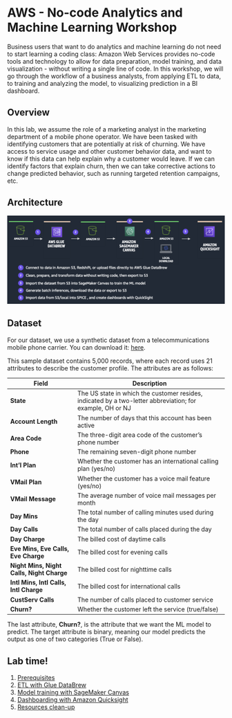 # AWS - No-code Analytics and Machine Learning Workshop

Business users that want to do analytics and machine learning do not need to start learning a coding class: Amazon Web Services provides no-code tools and technology to allow for data preparation, model training, and data visualization - without writing a single line of code. In this workshop, we will go through the workflow of a business analysts, from applying ETL to data, to training and analyzing the model, to visualizing prediction in a BI dashboard.

## Overview

In this lab, we assume the role of a marketing analyst in the marketing department of a mobile phone operator. We have been tasked with identifying customers that are potentially at risk of churning. We have access to service usage and other customer behavior data, and want to know if this data can help explain why a customer would leave. If we can identify factors that explain churn, then we can take corrective actions to change predicted behavior, such as running targeted retention campaigns, etc.

## Architecture

![architecture](/static/shared/architecture.png)

## Dataset

For our dataset, we use a synthetic dataset from a telecommunications mobile phone carrier. You can download it: [here](https://sagemaker-sample-files.s3.amazonaws.com/datasets/tabular/synthetic/churn.csv).

This sample dataset contains 5,000 records, where each record uses 21 attributes to describe the customer profile. The attributes are as follows:

| Field      | Description |
| ----------- | ----------- |
| **State**      | The US state in which the customer resides, indicated by a two-letter abbreviation; for example, OH or NJ     |
| **Account Length**  | The number of days that this account has been active        |
| **Area Code** | The three-digit area code of the customer’s phone number        |
| **Phone** | The remaining seven-digit phone number       |
| **Int’l Plan** | Whether the customer has an international calling plan (yes/no)       |
| **VMail Plan** | Whether the customer has a voice mail feature (yes/no)       |
| **VMail Message** | The average number of voice mail messages per month       |
| **Day Mins** | The total number of calling minutes used during the day       |
| **Day Calls** | The total number of calls placed during the day       |
| **Day Charge** | The billed cost of daytime calls       |
| **Eve Mins, Eve Calls, Eve Charge** | The billed cost for evening calls       |
| **Night Mins, Night Calls, Night Charge** | The billed cost for nighttime calls       |
| **Intl Mins, Intl Calls, Intl Charge** | The billed cost for international calls       |
| **CustServ Calls** | The number of calls placed to customer service       |
| **Churn?** | Whether the customer left the service (true/false)       |

The last attribute, **Churn?**, is the attribute that we want the ML model to predict. The target attribute is binary, meaning our model predicts the output as one of two categories (True or False).

## Lab time!

1. [Prerequisites](./prerequisites/)
2. [ETL with Glue DataBrew](./etl-glue-databrew/)
3. [Model training with SageMaker Canvas](./ml-sagemaker-canvas/)
4. [Dashboarding with Amazon Quicksight](./dashboarding-quicksight/)
5. [Resources clean-up](./cleanup/)